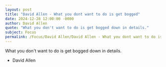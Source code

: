 ```yaml
---
layout: post
title: "David Allen - What you dont want to do is get bogged"
date: 2024-12-28 12:00:00 -0000
author: David Allen
quote: "What you don't want to do is get bogged down in details."
subject: Focus
permalink: /Focus/David Allen/David Allen - What you dont want to do is get bogged
---
```


What you don't want to do is get bogged down in details.

- David Allen
